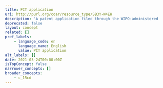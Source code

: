 ```yaml
---
title: PCT application
uri: http://purl.org/coar/resource_type/SB3Y-W4EH
description: 'A patent application filed through the WIPO-administered Plant Cooperation Treaty (PCT), also known as an international application. [Source: Adapted from https://www.wipo.int/edocs/pubdocs/en/wipo_pub_943_2018.pdf]'
deprecated: false
layout: concept
related: []
pref_labels:
    - language_code: en
      language_name: English
      value: PCT application
alt_labels: []
date: 2021-03-24T00:00:00Z
isTopConcept: false
narrower_concepts: []
broader_concepts:
    - c_15cd
---
```



